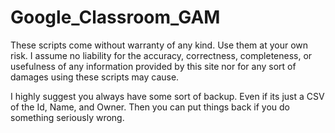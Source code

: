 # Google_Classroom_GAM

These scripts come without warranty of any kind. Use them at your own risk. I assume no liability for the accuracy, correctness, completeness, or usefulness of any information provided by this site nor for any sort of damages using these scripts may cause.

I highly suggest you always have some sort of backup. Even if its just a CSV of the Id, Name, and Owner. Then you can put things back if you do something seriously wrong.